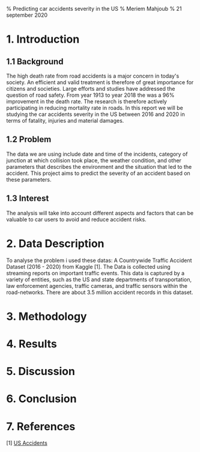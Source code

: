 % Predicting car accidents severity in the US
% Meriem Mahjoub
% 21 september 2020

# 1. Introduction
## 1.1 Background

The high death rate from road accidents is a major concern in today's society. An efficient and valid treatment is therefore of great importance for citizens and societies. Large efforts and studies have addressed the question of road safety. From year 1913 to year 2018 the was a 96% improvement in the death rate. The research is therefore actively participating in reducing mortality rate in roads. In this report we will be studying the car accidents severity in the US between 2016 and 2020 in terms of fatality, injuries and material damages.

## 1.2 Problem

The data we are using include date and time of the incidents, category of junction at which collision took place, the weather condition, and other parameters that describes the environment and the situation that led to the accident. This project aims to predict the severity of an accident based on these parameters.

## 1.3 Interest

The analysis will take into account different aspects and factors that can be valuable to car users to avoid and reduce accident risks.

# 2. Data Description

To analyse the problem i used these datas: A Countrywide Traffic Accident Dataset (2016 - 2020) from Kaggle [1]. The Data is collected using streaming reports on important traffic events. This data is captured by a variety of entities, such as the US and state departments of transportation, law enforcement agencies, traffic cameras, and traffic sensors within the road-networks. There are about 3.5 million accident records in this dataset.


# 3. Methodology

# 4. Results

# 5. Discussion

# 6. Conclusion

# 7. References

[1] [US Accidents](https://www.kaggle.com/sobhanmoosavi/us-accidents/metadata)